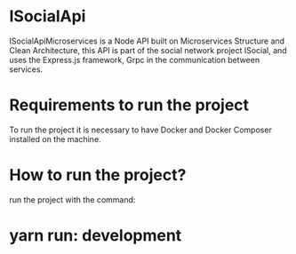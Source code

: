 # ISocialApi
ISocialApiMicroservices is a Node API built on Microservices Structure and Clean Architecture, this API is part of the social network project ISocial, and uses the Express.js framework, Grpc in the communication between services.

# Requirements to run the project
To run the project it is necessary to have Docker and Docker Composer installed on the machine.

# How to run the project?
run the project with the command:

# yarn run: development
